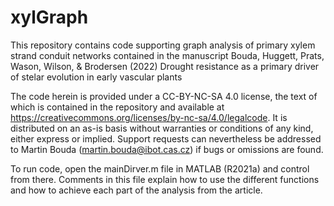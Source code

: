 # xylGraph
This repository contains code supporting graph analysis of primary xylem strand conduit networks contained in the manuscript 
Bouda, Huggett, Prats, Wason, Wilson, & Brodersen (2022) Drought resistance as a primary driver of stelar evolution in early vascular plants

The code herein is provided under a CC-BY-NC-SA 4.0 license, the text of which is contained in the repository and available at https://creativecommons.org/licenses/by-nc-sa/4.0/legalcode. It is distributed on an as-is basis without warranties or conditions of any kind, either express or implied. Support requests can nevertheless be addressed to Martin Bouda (martin.bouda@ibot.cas.cz) if bugs or omissions are found.

To run code, open the mainDirver.m file in MATLAB (R2021a) and control from there. Comments in this file explain how to use the different functions and how to achieve each part of the analysis from the article.







